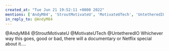```yaml
---
created_at: "Tue Jun 21 19:52:11 +0000 2022"
mentions: ['AndyM84', 'StroutMotivateU', 'MotivateUTech', 'UntetheredIO']
in_reply_to: @AndyM84
---
```


@AndyM84 @StroutMotivateU @MotivateUTech @UntetheredIO Whichever way this goes, good or bad, there will a documentary or Netflix special about it....
